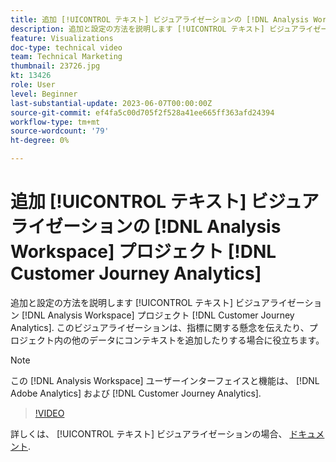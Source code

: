 ```yaml
---
title: 追加 [!UICONTROL テキスト] ビジュアライゼーションの [!DNL Analysis Workspace] プロジェクト
description: 追加と設定の方法を説明します [!UICONTROL テキスト] ビジュアライゼーション [!DNL Analysis Workspace] プロジェクト [!DNL Customer Journey Analytics].
feature: Visualizations
doc-type: technical video
team: Technical Marketing
thumbnail: 23726.jpg
kt: 13426
role: User
level: Beginner
last-substantial-update: 2023-06-07T00:00:00Z
source-git-commit: ef4fa5c00d705f2f528a41ee665ff363afd24394
workflow-type: tm+mt
source-wordcount: '79'
ht-degree: 0%

---
```


# 追加 [!UICONTROL テキスト] ビジュアライゼーションの [!DNL Analysis Workspace] プロジェクト [!DNL Customer Journey Analytics]

追加と設定の方法を説明します [!UICONTROL テキスト] ビジュアライゼーション [!DNL Analysis Workspace] プロジェクト [!DNL Customer Journey Analytics]. このビジュアライゼーションは、指標に関する懸念を伝えたり、プロジェクト内の他のデータにコンテキストを追加したりする場合に役立ちます。

>[!NOTE]
>
>この [!DNL Analysis Workspace] ユーザーインターフェイスと機能は、 [!DNL Adobe Analytics] および [!DNL Customer Journey Analytics].

>[!VIDEO](https://video.tv.adobe.com/v/23726/?quality=12&learn=on)

詳しくは、 [!UICONTROL テキスト] ビジュアライゼーションの場合、 [ドキュメント](https://experienceleague.adobe.com/docs/analytics-platform/using/cja-workspace/visualizations/text.html).
